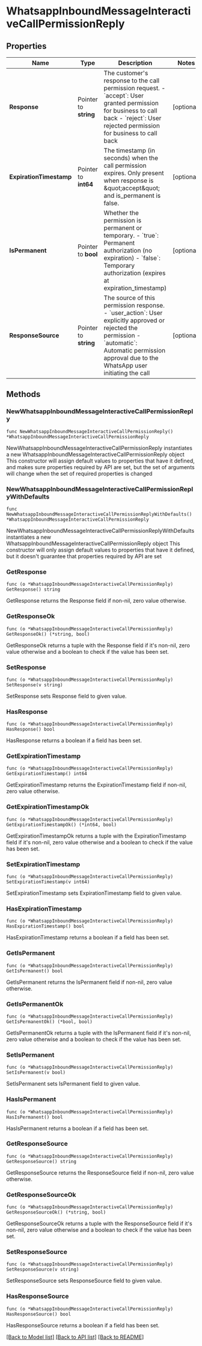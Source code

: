 # WhatsappInboundMessageInteractiveCallPermissionReply

## Properties

Name | Type | Description | Notes
------------ | ------------- | ------------- | -------------
**Response** | Pointer to **string** | The customer&#39;s response to the call permission request. - &#x60;accept&#x60;: User granted permission for business to call back - &#x60;reject&#x60;: User rejected permission for business to call back | [optional] 
**ExpirationTimestamp** | Pointer to **int64** | The timestamp (in seconds) when the call permission expires. Only present when response is \&quot;accept\&quot; and is_permanent is false. | [optional] 
**IsPermanent** | Pointer to **bool** | Whether the permission is permanent or temporary. - &#x60;true&#x60;: Permanent authorization (no expiration) - &#x60;false&#x60;: Temporary authorization (expires at expiration_timestamp) | [optional] 
**ResponseSource** | Pointer to **string** | The source of this permission response. - &#x60;user_action&#x60;: User explicitly approved or rejected the permission - &#x60;automatic&#x60;: Automatic permission approval due to the WhatsApp user initiating the call | [optional] 

## Methods

### NewWhatsappInboundMessageInteractiveCallPermissionReply

`func NewWhatsappInboundMessageInteractiveCallPermissionReply() *WhatsappInboundMessageInteractiveCallPermissionReply`

NewWhatsappInboundMessageInteractiveCallPermissionReply instantiates a new WhatsappInboundMessageInteractiveCallPermissionReply object
This constructor will assign default values to properties that have it defined,
and makes sure properties required by API are set, but the set of arguments
will change when the set of required properties is changed

### NewWhatsappInboundMessageInteractiveCallPermissionReplyWithDefaults

`func NewWhatsappInboundMessageInteractiveCallPermissionReplyWithDefaults() *WhatsappInboundMessageInteractiveCallPermissionReply`

NewWhatsappInboundMessageInteractiveCallPermissionReplyWithDefaults instantiates a new WhatsappInboundMessageInteractiveCallPermissionReply object
This constructor will only assign default values to properties that have it defined,
but it doesn't guarantee that properties required by API are set

### GetResponse

`func (o *WhatsappInboundMessageInteractiveCallPermissionReply) GetResponse() string`

GetResponse returns the Response field if non-nil, zero value otherwise.

### GetResponseOk

`func (o *WhatsappInboundMessageInteractiveCallPermissionReply) GetResponseOk() (*string, bool)`

GetResponseOk returns a tuple with the Response field if it's non-nil, zero value otherwise
and a boolean to check if the value has been set.

### SetResponse

`func (o *WhatsappInboundMessageInteractiveCallPermissionReply) SetResponse(v string)`

SetResponse sets Response field to given value.

### HasResponse

`func (o *WhatsappInboundMessageInteractiveCallPermissionReply) HasResponse() bool`

HasResponse returns a boolean if a field has been set.

### GetExpirationTimestamp

`func (o *WhatsappInboundMessageInteractiveCallPermissionReply) GetExpirationTimestamp() int64`

GetExpirationTimestamp returns the ExpirationTimestamp field if non-nil, zero value otherwise.

### GetExpirationTimestampOk

`func (o *WhatsappInboundMessageInteractiveCallPermissionReply) GetExpirationTimestampOk() (*int64, bool)`

GetExpirationTimestampOk returns a tuple with the ExpirationTimestamp field if it's non-nil, zero value otherwise
and a boolean to check if the value has been set.

### SetExpirationTimestamp

`func (o *WhatsappInboundMessageInteractiveCallPermissionReply) SetExpirationTimestamp(v int64)`

SetExpirationTimestamp sets ExpirationTimestamp field to given value.

### HasExpirationTimestamp

`func (o *WhatsappInboundMessageInteractiveCallPermissionReply) HasExpirationTimestamp() bool`

HasExpirationTimestamp returns a boolean if a field has been set.

### GetIsPermanent

`func (o *WhatsappInboundMessageInteractiveCallPermissionReply) GetIsPermanent() bool`

GetIsPermanent returns the IsPermanent field if non-nil, zero value otherwise.

### GetIsPermanentOk

`func (o *WhatsappInboundMessageInteractiveCallPermissionReply) GetIsPermanentOk() (*bool, bool)`

GetIsPermanentOk returns a tuple with the IsPermanent field if it's non-nil, zero value otherwise
and a boolean to check if the value has been set.

### SetIsPermanent

`func (o *WhatsappInboundMessageInteractiveCallPermissionReply) SetIsPermanent(v bool)`

SetIsPermanent sets IsPermanent field to given value.

### HasIsPermanent

`func (o *WhatsappInboundMessageInteractiveCallPermissionReply) HasIsPermanent() bool`

HasIsPermanent returns a boolean if a field has been set.

### GetResponseSource

`func (o *WhatsappInboundMessageInteractiveCallPermissionReply) GetResponseSource() string`

GetResponseSource returns the ResponseSource field if non-nil, zero value otherwise.

### GetResponseSourceOk

`func (o *WhatsappInboundMessageInteractiveCallPermissionReply) GetResponseSourceOk() (*string, bool)`

GetResponseSourceOk returns a tuple with the ResponseSource field if it's non-nil, zero value otherwise
and a boolean to check if the value has been set.

### SetResponseSource

`func (o *WhatsappInboundMessageInteractiveCallPermissionReply) SetResponseSource(v string)`

SetResponseSource sets ResponseSource field to given value.

### HasResponseSource

`func (o *WhatsappInboundMessageInteractiveCallPermissionReply) HasResponseSource() bool`

HasResponseSource returns a boolean if a field has been set.


[[Back to Model list]](../README.md#documentation-for-models) [[Back to API list]](../README.md#documentation-for-api-endpoints) [[Back to README]](../README.md)


